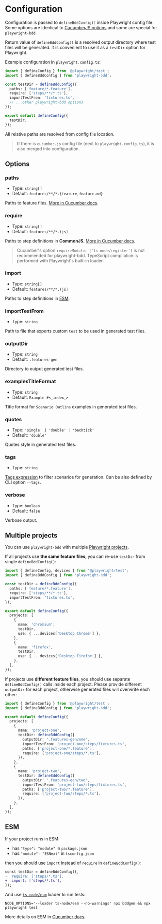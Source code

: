 # Configuration

Configuration is passed to `defineBddConfig()` inside Playwright config file.
Some options are identical to [CucumberJS options](https://github.com/cucumber/cucumber-js/blob/main/docs/configuration.md#options) and some are special for `playwright-bdd`.

Return value of `defineBddConfig()` is a resolved output directory where test files will be generated. It is convenient to use it as a `testDir` option for Playwright.

Example configuration in `playwright.config.ts`:
```ts
import { defineConfig } from '@playwright/test';
import { defineBddConfig } from 'playwright-bdd';

const testDir = defineBddConfig({
  paths: ['feature/*.feature'],
  require: ['steps/**/*.ts'],
  importTestFrom: 'fixtures.ts',
  // ...other playwright-bdd options
});

export default defineConfig({
  testDir,
});
```

All relative paths are resolved from config file location.

> If there is `cucumber.js` config file (next to `playwright.config.ts`), it is also merged into configuration.

## Options

### paths

- Type: `string[]`
- Default: `features/**/*.{feature,feature.md}`

Paths to feature files. [More in Cucumber docs](https://github.com/cucumber/cucumber-js/blob/main/docs/configuration.md#finding-your-features).

### require

- Type: `string[]`
- Default: `features/**/*.(js)`

Paths to step definitions in **CommonJS**. [More in Cucumber docs](https://github.com/cucumber/cucumber-js/blob/main/docs/configuration.md#finding-your-code).

> Cucumber's option `requireModule: ['ts-node/register']` is not recommended for playwright-bdd. TypeScript compilation is performed with Playwright's built-in loader.

### import

- Type: `string[]`
- Default: `features/**/*.(js)`

Paths to step definitions in [ESM](#esm).

### importTestFrom

- Type: `string`

Path to file that exports custom `test` to be used in generated test files.

### outputDir

- Type: `string`
- Default: `.features-gen`

Directory to output generated test files.

### examplesTitleFormat

- Type: `string`
- Default: `Example #<_index_>`

Title format for `Scenario Outline` examples in generated test files.

### quotes

- Type: `'single' | 'double' | 'backtick'`
- Default: `'double'`

Quotes style in generated test files.

### tags

- Type: `string`

[Tags expression](https://cucumber.io/docs/cucumber/api/?lang=javascript#tag-expressions) to filter scenarios for generation. Can be also defined by CLI option `--tags`.

### verbose

- Type: `boolean`
- Default: `false`

Verbose output.

## Multiple projects
You can use `playwright-bdd` with multiple [Playwright projects](https://playwright.dev/docs/test-projects). 

If all projects use **the same feature files**, you can re-use `testDir` from single `defineBddConfig()`:
```ts
import { defineConfig, devices } from '@playwright/test';
import { defineBddConfig } from 'playwright-bdd';

const testDir = defineBddConfig({
  paths: ['feature/*.feature'],
  require: ['steps/**/*.ts'],
  importTestFrom: 'fixtures.ts',
});

export default defineConfig({
  projects: [
    {
      name: 'chromium',
      testDir,
      use: { ...devices['Desktop Chrome'] },
    },
    {
      name: 'firefox',
      testDir,
      use: { ...devices['Desktop Firefox'] },
    },
  ],
});
```

If projects use **different feature files**, you should use separate `defineBddConfig()` calls inside each project. Please provide different `outputDir` for each project, otherwise generated files will overwrite each other:
```ts
import { defineConfig } from '@playwright/test';
import { defineBddConfig } from 'playwright-bdd';

export default defineConfig({
  projects: [
    {
      name: 'project-one',
      testDir: defineBddConfig({
        outputDir: '.features-gen/one',
        importTestFrom: 'project-one/steps/fixtures.ts',
        paths: ['project-one/*.feature'],
        require: ['project-one/steps/*.ts'],
      }),
    },
    {
      name: 'project-two',
      testDir: defineBddConfig({
        outputDir: '.features-gen/two',
        importTestFrom: 'project-two/steps/fixtures.ts',
        paths: ['project-two/*.feature'],
        require: ['project-two/steps/*.ts'],
      }),
    },
  ],
});
```

## ESM
If your project runs in ESM:
 * has `"type": "module"` in `package.json` 
 * has `"module": "ESNext"` in `tsconfig.json`

then you should use `import` instead of `require` in `defineBddConfig()`:

```diff
const testDir = defineBddConfig({,
-  require: ['steps/*.ts'],
+  import: ['steps/*.ts'],
});
```

And use [`ts-node/esm`](https://github.com/TypeStrong/ts-node#native-ecmascript-modules) loader to run tests:
```
NODE_OPTIONS='--loader ts-node/esm --no-warnings' npx bddgen && npx playwright test
```

More details on ESM in [Cucumber docs](https://github.com/cucumber/cucumber-js/blob/main/docs/esm.md).